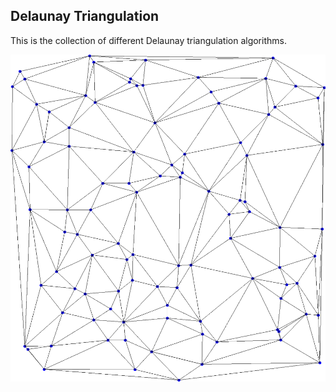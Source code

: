 Delaunay Triangulation
-----------------
This is the collection of different Delaunay triangulation algorithms.

![Demo][demo]

[demo]: https://raw.githubusercontent.com/VladX/Delaunay-Triangulation/master/img/demo.png